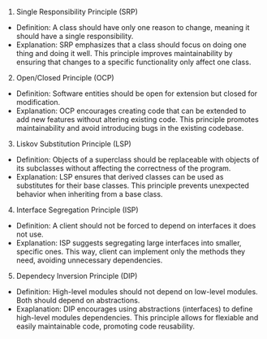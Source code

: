 1. Single Responsibility Principle (SRP)
- Definition: A class should have only one reason to change, meaning it should have a single responsibility.
- Explanation: SRP emphasizes that a class should focus on doing one thing and doing it well. This principle improves maintainability by ensuring that changes to a specific functionality only affect one class.

2. Open/Closed Principle (OCP)
- Definition: Software entities should be open for extension but closed for modification.
- Explanation: OCP encourages creating code that can be extended to add new features without altering existing code. This principle promotes maintainability and avoid introducing bugs in the existing codebase.

3. Liskov Substitution Principle (LSP)
- Definition: Objects of a superclass should be replaceable with objects of its subclasses without affecting the correctness of the program.
- Explanation: LSP ensures that derived classes can be used as substitutes for their base classes. This principle prevents unexpected behavior when inheriting from a base class.

4. Interface Segregation Principle (ISP)
- Definition: A client should not be forced to depend on interfaces it does not use.
- Explanation: ISP suggests segregating large interfaces into smaller, specific ones. This way, client can implement only the methods they need, avoiding unnecessary dependencies.

5. Dependecy Inversion Principle (DIP)
- Definition: High-level modules should not depend on low-level modules. Both should depend on abstractions.
- Exaplanation: DIP encourages using abstractions (interfaces) to define high-level modules dependencies. This principle allows for flexiable and easily maintainable code, promoting code reusability. 